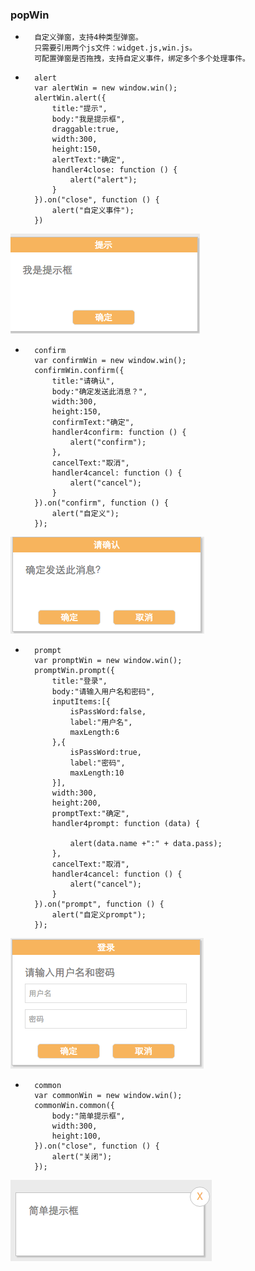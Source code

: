 ### popWin
*		自定义弹窗，支持4种类型弹窗。
		只需要引用两个js文件：widget.js,win.js。
		可配置弹窗是否拖拽，支持自定义事件，绑定多个多个处理事件。

*		alert
 		var alertWin = new window.win();
		alertWin.alert({
			title:"提示",
			body:"我是提示框",
			draggable:true,
			width:300,
			height:150,
			alertText:"确定",
			handler4close: function () {
				alert("alert");
			}
		}).on("close", function () {
			alert("自定义事件");
		})

![alert](/popWin/imgs/alert.png "alert")

*		confirm
 		var confirmWin = new window.win();
		confirmWin.confirm({
			title:"请确认",
			body:"确定发送此消息？",
			width:300,
			height:150,
			confirmText:"确定",
			handler4confirm: function () {
				alert("confirm");
			},
			cancelText:"取消",
			handler4cancel: function () {
				alert("cancel");
			}
		}).on("confirm", function () {
			alert("自定义");
        });
![confirm](/popWin/imgs/confirm.png "confirm")

*		prompt
		var promptWin = new window.win();
		promptWin.prompt({
			title:"登录",
			body:"请输入用户名和密码",
			inputItems:[{
				isPassWord:false,
				label:"用户名",
				maxLength:6
			},{
				isPassWord:true,
				label:"密码",
				maxLength:10
			}],
			width:300,
			height:200,
			promptText:"确定",
			handler4prompt: function (data) {

				alert(data.name +":" + data.pass);
			},
			cancelText:"取消",
			handler4cancel: function () {
				alert("cancel");
			}
		}).on("prompt", function () {
			alert("自定义prompt");
		});
![prompt](/popWin/imgs/prompt.png "prompt")

*		common
		var commonWin = new window.win();
        commonWin.common({
            body:"简单提示框",
            width:300,
            height:100,
        }).on("close", function () {
            alert("关闭");
        });
![comm](/popWin/imgs/comm.png "comm")


